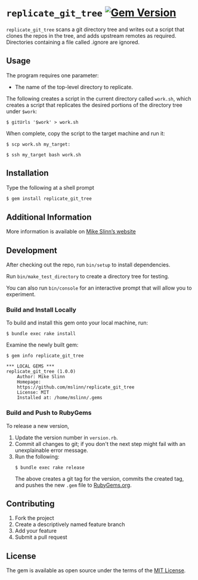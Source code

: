 `replicate_git_tree`
[![Gem Version](https://badge.fury.io/rb/replicate_git_tree.svg)](https://badge.fury.io/rb/replicate_git_tree)
===========

`replicate_git_tree` scans a git directory tree and writes out a script that clones the repos in the tree,
and adds upstream remotes as required.
Directories containing a file called .ignore are ignored.


## Usage

The program requires one parameter:
 - The name of the top-level directory to replicate.

The following creates a script in the current directory called `work.sh`,
which creates a script that replicates the desired portions of the directory tree under `$work`:
```shell
$ gitUrls '$work' > work.sh
```

When complete, copy the script to the target machine and run it:
```shell
$ scp work.sh my_target:

$ ssh my_target bash work.sh
```


## Installation
Type the following at a shell prompt

```ruby
$ gem install replicate_git_tree
```


## Additional Information
More information is available on
[Mike Slinn&rsquo;s website](https://www.mslinn.com/git/1100-git-tree.html)


## Development

After checking out the repo, run `bin/setup` to install dependencies.

Run `bin/make_test_directory` to create a directory tree for testing.

You can also run `bin/console` for an interactive prompt that will allow you to experiment.


### Build and Install Locally
To build and install this gem onto your local machine, run:
```shell
$ bundle exec rake install
```

Examine the newly built gem:
```
$ gem info replicate_git_tree

*** LOCAL GEMS ***
replicate_git_tree (1.0.0)
    Author: Mike Slinn
    Homepage:
    https://github.com/mslinn/replicate_git_tree
    License: MIT
    Installed at: /home/mslinn/.gems
```


### Build and Push to RubyGems
To release a new version,
  1. Update the version number in `version.rb`.
  2. Commit all changes to git; if you don't the next step might fail with an unexplainable error message.
  3. Run the following:
     ```shell
     $ bundle exec rake release
     ```
     The above creates a git tag for the version, commits the created tag,
     and pushes the new `.gem` file to [RubyGems.org](https://rubygems.org).


## Contributing

1. Fork the project
2. Create a descriptively named feature branch
3. Add your feature
4. Submit a pull request


## License

The gem is available as open source under the terms of the [MIT License](https://opensource.org/licenses/MIT).
